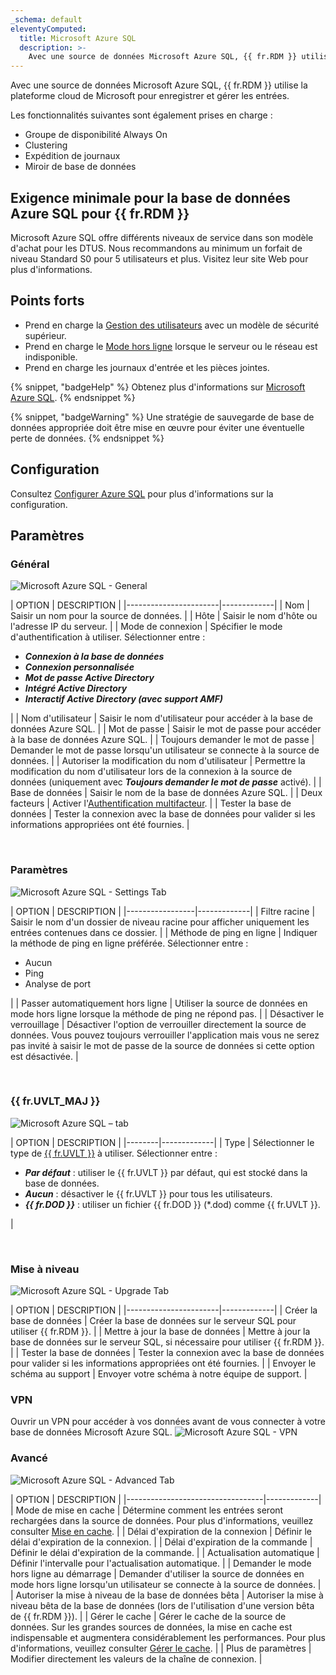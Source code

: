 ```yaml
---
_schema: default
eleventyComputed:
  title: Microsoft Azure SQL
  description: >-
    Avec une source de données Microsoft Azure SQL, {{ fr.RDM }} utilise la plateforme cloud de Microsoft pour enregistrer et gérer les entrées.
---
```

Avec une source de données Microsoft Azure SQL, {{ fr.RDM }} utilise la plateforme cloud de Microsoft pour enregistrer et gérer les entrées.

Les fonctionnalités suivantes sont également prises en charge :

* Groupe de disponibilité Always On
* Clustering
* Expédition de journaux
* Miroir de base de données

## Exigence minimale pour la base de données Azure SQL pour {{ fr.RDM }}

Microsoft Azure SQL offre différents niveaux de service dans son modèle d'achat pour les DTUS. Nous recommandons au minimum un forfait de niveau Standard S0 pour 5 utilisateurs et plus. Visitez leur site Web pour plus d'informations.

## Points forts

* Prend en charge la [Gestion des utilisateurs](/rdm/windows/commands/administration/management/user-management/) avec un modèle de sécurité supérieur.
* Prend en charge le [Mode hors ligne](/rdm/windows/data-sources/offline-mode/) lorsque le serveur ou le réseau est indisponible.
* Prend en charge les journaux d'entrée et les pièces jointes.

{% snippet, "badgeHelp" %}
Obtenez plus d'informations sur [Microsoft Azure SQL](https://azure.microsoft.com/en-us/services/sql-database/).
{% endsnippet %}

{% snippet, "badgeWarning" %}
Une stratégie de sauvegarde de base de données appropriée doit être mise en œuvre pour éviter une éventuelle perte de données.
{% endsnippet %}

## Configuration

Consultez [Configurer Azure SQL](/rdm/windows/data-sources/data-sources-types/advanced-data-sources/microsoft-azure-sql/configure/) pour plus d'informations sur la configuration.

## Paramètres

### Général

![Microsoft Azure SQL - General](https://cdnweb.devolutions.net/docs/RDMW6087_2024_2.png)

\| OPTION                \| DESCRIPTION \| \|-----------------------\|-------------\| \| Nom                  \| Saisir un nom pour la source de données.                                                                   \| \| Hôte                  \| Saisir le nom d'hôte ou l'adresse IP du serveur.                                                            \| \| Mode de connexion            \| Spécifier le mode d'authentification à utiliser. Sélectionner entre :

* ***Connexion à la base de données***
* ***Connexion personnalisée***
* ***Mot de passe Active Directory***
* ***Intégré Active Directory***
* ***Interactif Active Directory (avec support AMF)***

\| \| Nom d'utilisateur              \| Saisir le nom d'utilisateur pour accéder à la base de données Azure SQL.                                                \| \| Mot de passe              \| Saisir le mot de passe pour accéder à la base de données Azure SQL.                                                \| \| Toujours demander le mot de passe   \| Demander le mot de passe lorsqu'un utilisateur se connecte à la source de données.                                    \| \| Autoriser la modification du nom d'utilisateur \| Permettre la modification du nom d'utilisateur lors de la connexion à la source de données (uniquement avec ***Toujours demander le mot de passe*** activé). \| \| Base de données              \| Saisir le nom de la base de données Azure SQL.                                                           \| \| Deux facteurs            \| Activer l'[Authentification multifacteur](/rdm/windows/data-sources/multi-factor-authentication/).   \| \| Tester la base de données         \| Tester la connexion avec la base de données pour valider si les informations appropriées ont été fournies.      \|

&nbsp;

### Paramètres

![Microsoft Azure SQL - Settings Tab](https://cdnweb.devolutions.net/docs/docs_en_rdm_windows_clip11363.png)

\| OPTION          \| DESCRIPTION \| \|-----------------\|-------------\| \| Filtre racine     \| Saisir le nom d'un dossier de niveau racine pour afficher uniquement les entrées contenues dans ce dossier.               \| \| Méthode de ping en ligne \| Indiquer la méthode de ping en ligne préférée. Sélectionner entre :

* Aucun
* Ping
* Analyse de port

\| \| Passer automatiquement hors ligne \| Utiliser la source de données en mode hors ligne lorsque la méthode de ping ne répond pas.                                \| \| Désactiver le verrouillage    \| Désactiver l'option de verrouiller directement la source de données. Vous pouvez toujours verrouiller l'application mais vous ne serez pas invité à saisir le mot de passe de la source de données si cette option est désactivée.                                                                                                           \|

&nbsp;

### {{ fr.UVLT_MAJ }}

![Microsoft Azure SQL –  tab](https://cdnweb.devolutions.net/docs/docs_en_rdm_windows_clip3416.png)

\| OPTION \| DESCRIPTION \| \|--------\|-------------\| \| Type   \| Sélectionner le type de [{{ fr.UVLT }}](/rdm/windows/data-sources/data-sources-types/advanced-data-sources/user-vault/) à utiliser. Sélectionner entre :

* ***Par défaut*** : utiliser le {{ fr.UVLT }} par défaut, qui est stocké dans la base de données.
* ***Aucun*** : désactiver le {{ fr.UVLT }} pour tous les utilisateurs.
* ***{{ fr.DOD }}*** : utiliser un fichier {{ fr.DOD }} (\*.dod) comme {{ fr.UVLT }}.

\|

&nbsp;

### Mise à niveau

![Microsoft Azure SQL - Upgrade Tab](https://cdnweb.devolutions.net/docs/docs_en_rdm_windows_clip10377.png)

\| OPTION                \| DESCRIPTION \| \|-----------------------\|-------------\| \| Créer la base de données       \| Créer la base de données sur le serveur SQL pour utiliser {{ fr.RDM }}.                                     \| \| Mettre à jour la base de données       \| Mettre à jour la base de données sur le serveur SQL, si nécessaire pour utiliser {{ fr.RDM }}.                        \| \| Tester la base de données         \| Tester la connexion avec la base de données pour valider si les informations appropriées ont été fournies. \| \| Envoyer le schéma au support \| Envoyer votre schéma à notre équipe de support.                                                        \|

### VPN

Ouvrir un VPN pour accéder à vos données avant de vous connecter à votre base de données Microsoft Azure SQL. ![Microsoft Azure SQL - VPN](https://cdnweb.devolutions.net/docs/docs_en_rdm_windows_RDMWin2253.png)

### Avancé

![Microsoft Azure SQL - Advanced Tab](https://cdnweb.devolutions.net/docs/docs_en_rdm_windows_clip10370.png)

\| OPTION                           \| DESCRIPTION \| \|----------------------------------\|-------------\| \| Mode de mise en cache                     \| Détermine comment les entrées seront rechargées dans la source de données. Pour plus d'informations, veuillez consulter [Mise en cache](/rdm/windows/data-sources/caching/). \| \| Délai d'expiration de la connexion               \| Définir le délai d'expiration de la connexion.                                              \| \| Délai d'expiration de la commande                  \| Définir le délai d'expiration de la commande.                                                 \| \| Actualisation automatique                     \| Définir l'intervalle pour l'actualisation automatique.                                           \| \| Demander le mode hors ligne au démarrage \| Demander d'utiliser la source de données en mode hors ligne lorsqu'un utilisateur se connecte à la source de données. \| \| Autoriser la mise à niveau de la base de données bêta      \| Autoriser la mise à niveau bêta de la base de données (lors de l'utilisation d'une version bêta de {{ fr.RDM }}).       \| \| Gérer le cache                     \| Gérer le cache de la source de données. Sur les grandes sources de données, la mise en cache est indispensable et augmentera considérablement les performances. Pour plus d'informations, veuillez consulter [Gérer le cache](/rdm/windows/data-sources/manage-cache/).                                                    \| \| Plus de paramètres                    \| Modifier directement les valeurs de la chaîne de connexion.                                           \|
